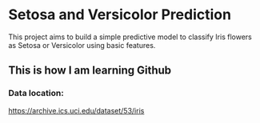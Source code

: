 # Setosa and Versicolor Prediction
This project aims to build a simple predictive model to 
classify Iris flowers as Setosa or Versicolor using basic features.

## This is how I am learning Github

### Data location:
https://archive.ics.uci.edu/dataset/53/iris
